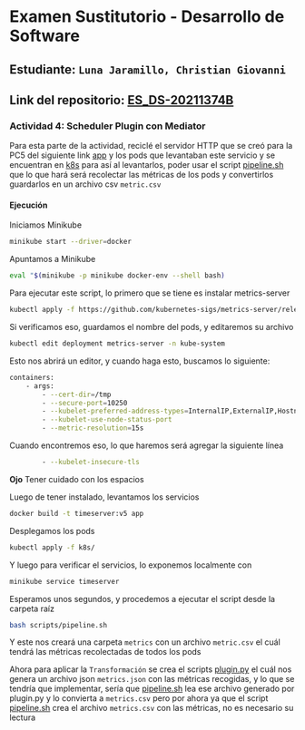 # Examen Sustitutorio - Desarrollo de Software
## Estudiante: `Luna Jaramillo, Christian Giovanni`
## Link del repositorio: [ES_DS-20211374B](https://github.com/Chriss5-2/ES_DS-20211374B)

### Actividad 4: Scheduler Plugin con Mediator

Para esta parte de la actividad, reciclé el servidor HTTP que se creó para la PC5 del siguiente link [app](https://github.com/grupo10-CC3S2/Proyecto7-PC4/tree/main/app) y los pods que levantaban este servicio y se encuentran en [k8s](https://github.com/grupo10-CC3S2/Proyecto7-PC4/tree/main/k8s) para así al levantarlos, poder usar el script [pipeline.sh](scripts\pipeline.sh) que lo que hará será recolectar las métricas de los pods y convertirlos guardarlos en un archivo csv `metric.csv`

#### Ejecución

Iniciamos Minikube
```bash
minikube start --driver=docker
```
Apuntamos a Minikube
```bash
eval "$(minikube -p minikube docker-env --shell bash)
```
Para ejecutar este script, lo primero que se tiene es instalar metrics-server

```bash
kubectl apply -f https://github.com/kubernetes-sigs/metrics-server/releases/latest/download/components.yaml
```

Si verificamos eso, guardamos el nombre del pods, y editaremos su archivo

```bash
kubectl edit deployment metrics-server -n kube-system
```
Esto nos abrirá un editor, y cuando haga esto, buscamos lo siguiente:
```bash
containers:
    - args:
        - --cert-dir=/tmp
        - --secure-port=10250
        - --kubelet-preferred-address-types=InternalIP,ExternalIP,Hostname
        - --kubelet-use-node-status-port
        - --metric-resolution=15s
```
Cuando encontremos eso, lo que haremos será agregar la siguiente línea
```bash
        - --kubelet-insecure-tls
```
**Ojo** Tener cuidado con los espacios

Luego de tener instalado, levantamos los servicios

```bash
docker build -t timeserver:v5 app
```

Desplegamos los pods
```bash
kubectl apply -f k8s/
```

Y luego para verificar el servicios, lo exponemos localmente con
```bash
minikube service timeserver
```

Esperamos unos segundos, y procedemos a ejecutar el script desde la carpeta raíz

```bash
bash scripts/pipeline.sh
```

Y este nos creará una carpeta `metrics` con un archivo `metric.csv` el cuál tendrá las métricas recolectadas de todos los pods

Ahora para aplicar la `Transformación` se crea el scripts [plugin.py](scripts\plugin.py) el cuál nos genera un archivo json `metrics.json` con las métricas recogidas, y lo que se tendría que implementar, sería que [pipeline.sh](scripts\pipeline.sh) lea ese archivo generado por plugin.py y lo convierta a `metrics.csv` pero por ahora ya que el script [pipeline.sh](scripts\pipeline.sh) crea el archivo `metrics.csv` con las métricas, no es necesario su lectura